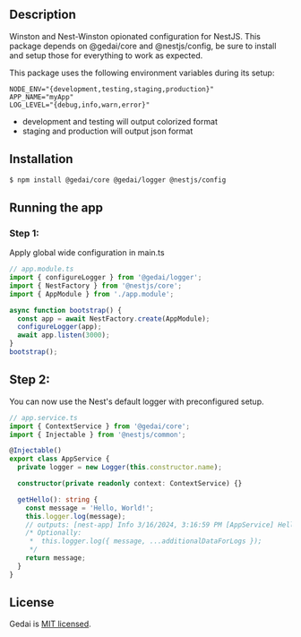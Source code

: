 ## Description

Winston and Nest-Winston opionated configuration for NestJS. This package depends on @gedai/core and @nestjs/config, be sure to install and setup those for everything to work as expected.

This package uses the following environment variables during its setup:

```
NODE_ENV="{development,testing,staging,production}"
APP_NAME="myApp"
LOG_LEVEL="{debug,info,warn,error}"
```

- development and testing will output colorized format
- staging and production will output json format

## Installation

```bash
$ npm install @gedai/core @gedai/logger @nestjs/config
```

## Running the app

### Step 1:

Apply global wide configuration in main.ts

```typescript
// app.module.ts
import { configureLogger } from '@gedai/logger';
import { NestFactory } from '@nestjs/core';
import { AppModule } from './app.module';

async function bootstrap() {
  const app = await NestFactory.create(AppModule);
  configureLogger(app);
  await app.listen(3000);
}
bootstrap();
```

## Step 2:

You can now use the Nest's default logger with preconfigured setup.

```typescript
// app.service.ts
import { ContextService } from '@gedai/core';
import { Injectable } from '@nestjs/common';

@Injectable()
export class AppService {
  private logger = new Logger(this.constructor.name);

  constructor(private readonly context: ContextService) {}

  getHello(): string {
    const message = 'Hello, World!';
    this.logger.log(message);
    // outputs: [nest-app] Info 3/16/2024, 3:16:59 PM [AppService] Hello, World! - {"traceId":"20889865-510c-433c-ac0a-a04f27b89d35"}
    /* Optionally:
     *  this.logger.log({ message, ...additionalDataForLogs });
     */
    return message;
  }
}
```

## License

Gedai is [MIT licensed](LICENSE).
